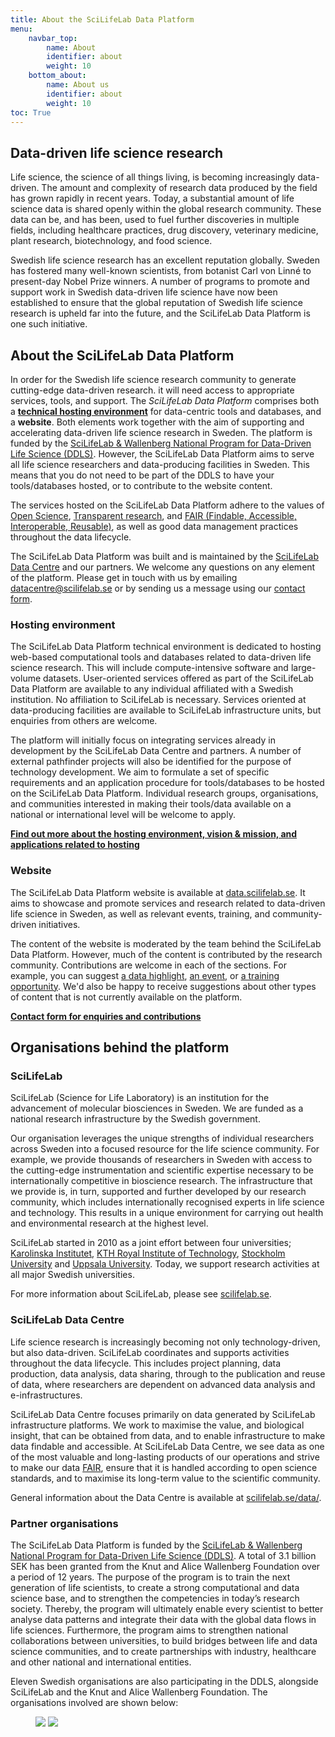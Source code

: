```yaml
---
title: About the SciLifeLab Data Platform
menu:
    navbar_top:
        name: About
        identifier: about
        weight: 10
    bottom_about:
        name: About us
        identifier: about
        weight: 10
toc: True
---
```


## Data-driven life science research

Life science, the science of all things living, is becoming increasingly data-driven. The amount and complexity of research data produced by the field has grown rapidly in recent years. Today, a substantial amount of life science data is shared openly within the global research community. These data can be, and has been, used to fuel further discoveries in multiple fields, including healthcare practices, drug discovery, veterinary medicine, plant research, biotechnology, and food science.

Swedish life science research has an excellent reputation globally. Sweden has fostered many well-known scientists, from botanist Carl von Linné to present-day Nobel Prize winners. A number of  programs to promote and support work in Swedish data-driven life science have now been established to ensure that the global reputation of Swedish life science research is upheld far into the future, and the SciLifeLab Data Platform is one such initiative.

## About the SciLifeLab Data Platform

In order for the Swedish life science research community to generate cutting-edge data-driven research. it will need access to appropriate services, tools, and support. The *SciLifeLab Data Platform* comprises both a **[technical hosting environment](/services/hosting/)** for data-centric tools and databases, and a **website**. Both elements work together with the aim of supporting and accelerating data-driven life science research in Sweden. The platform is funded by the [SciLifeLab & Wallenberg National Program for Data-Driven Life Science (DDLS)](https://www.scilifelab.se/data-driven). However, the SciLifeLab Data Platform aims to serve all life science researchers and data-producing facilities in Sweden. This means that you do not need to be part of the DDLS to have your tools/databases hosted, or to contribute to the website content.

The services hosted on the SciLifeLab Data Platform adhere to the values of [Open Science](https://ec.europa.eu/info/research-and-innovation/strategy/strategy-2020-2024/our-digital-future/open-science_en), [Transparent research](https://www.ucl.ac.uk/research/strategy-and-policy/research-transparency), and [FAIR (Findable, Accessible, Interoperable, Reusable)](https://doi.org/10.1038/sdata.2016.18), as well as good data management practices throughout the data lifecycle.

The SciLifeLab Data Platform was built and is maintained by the [SciLifeLab Data Centre](https://scilifelab.se/data) and our partners. We welcome any questions on any element of the platform. Please get in touch with us by emailing [datacentre@scilifelab.se](mailto:datacentre@scilifelab.se) or by sending us a message using our [contact form](/contact/).

### Hosting environment

The SciLifeLab Data Platform technical environment is dedicated to hosting web-based computational tools and databases related to data-driven life science research. This will include compute-intensive software and large-volume datasets. User-oriented services offered as part of the SciLifeLab Data Platform are available to any individual affiliated with a Swedish institution. No affiliation to SciLifeLab is necessary. Services oriented at data-producing facilities are available to SciLifeLab infrastructure units, but enquiries from others are welcome.

The platform will initially focus on integrating services already in development by the SciLifeLab Data Centre and partners. A number of external pathfinder projects will also be identified for the purpose of technology development. We aim to formulate a set of specific requirements and an application procedure for tools/databases to be hosted on the SciLifeLab Data Platform. Individual research groups, organisations, and communities interested in making their tools/data available on a national or international level will be welcome to apply.

<a href="/services/hosting/"><b>Find out more about the hosting environment, vision & mission, and applications related to hosting <i class="bi bi-arrow-right-square-fill"></i></b></a>

### Website

The SciLifeLab Data Platform website is available at [data.scilifelab.se](https://data.scilifelab.se/). It aims to showcase and promote services and research related to data-driven life science in Sweden, as well as relevant events, training, and community-driven initiatives.

The content of the website is moderated by the team behind the SciLifeLab Data Platform. However, much of the content is contributed by the research community. Contributions are welcome in each of the sections. For example, you can suggest [a data highlight](/highlights/), [an event](/events/), or [a training opportunity](/events/). We'd also be happy to receive suggestions about other types of content that is not currently available on the platform.

<a href="/contact/"><b>Contact form for enquiries and contributions <i class="bi bi-arrow-right-square-fill"></i></b></a>

## Organisations behind the platform

### SciLifeLab

SciLifeLab (Science for Life Laboratory) is an institution for the advancement of molecular biosciences in Sweden. We are funded as a national research infrastructure by the Swedish government.

Our organisation leverages the unique strengths of individual researchers across Sweden into a focused resource for the life science community. For example, we provide thousands of researchers in Sweden with access to the cutting-edge instrumentation and scientific expertise necessary to be internationally competitive in bioscience research. The infrastructure that we provide is, in turn, supported and further developed by our research community, which includes internationally recognised experts in life science and technology. This results in a unique environment for carrying out health and environmental research at the highest level.

SciLifeLab started in 2010 as a joint effort between four universities; [Karolinska Institutet](https://www.ki.se/), [KTH Royal Institute of Technology](https://www.kth.se/), [Stockholm University](https://www.su.se/) and [Uppsala University](https://www.uu.se/). Today, we support research activities at all major Swedish universities.

For more information about SciLifeLab, please see [scilifelab.se](https://www.scilifelab.se).

### SciLifeLab Data Centre

Life science research is increasingly becoming not only technology-driven, but also data-driven. SciLifeLab coordinates and supports activities throughout the data lifecycle. This includes project planning, data production, data analysis, data sharing, through to the publication and reuse of data, where researchers are dependent on advanced data analysis and e-infrastructures.

SciLifeLab Data Centre focuses primarily on data generated by SciLifeLab infrastructure platforms. We work to maximise the value, and biological insight, that can be obtained from data, and to enable infrastructure to make data findable and accessible. At SciLifeLab Data Centre, we see data as one of the most valuable and long-lasting products of our operations and strive to make our data [FAIR](https://www.force11.org/group/fairgroup/fairprinciples), ensure that it is handled according to open science standards, and to maximise its long-term value to the scientific community.

General information about the Data Centre is available at [scilifelab.se/data/](https://www.scilifelab.se/data/).

### Partner organisations

The SciLifeLab Data Platform is funded by the [SciLifeLab & Wallenberg National Program for Data-Driven Life Science (DDLS)](https://www.scilifelab.se/data-driven). A total of 3.1 billion SEK  has been granted from the Knut and Alice Wallenberg Foundation over a period of 12 years. The purpose of the program is to train the next generation of life scientists, to create a strong computational and data science base, and to strengthen the competencies in today’s research society. Thereby, the program will ultimately enable every scientist to better analyse data patterns and integrate their data with the global data flows in life sciences. Furthermore, the program aims to strengthen national collaborations between universities, to build bridges between life and data science communities, and to create partnerships with industry, healthcare and other national and international entities.

Eleven Swedish organisations are also participating in the DDLS, alongside SciLifeLab and the Knut and Alice Wallenberg Foundation. The organisations involved are shown below:

<figure class="my-2 figure w-100 text-center">
  <img src="/img/logos/scilifelab_kaw_unis_etc.png" class="img-fluid w-75 d-none d-xl-inline">
  <img src="/img/logos/scilifelab_kaw_unis_etc.png" class="img-fluid w-100 d-xl-none">
</figure>
